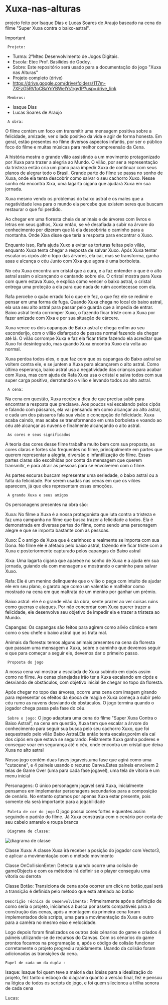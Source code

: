 # Xuxa-nas-alturas
projeto feito por Isaque Dias e Lucas Soares de Araujo baseado na cena do filme "Super Xuxa contra o baixo-astral".

>[!Important]
 > ` Projeto:`
>- Turma: 2°Mtec Desenvolvimento de Jogos Digitais.
>- Escola: Etec Prof. Basilides de Godoy.
>- Sobre: Este repositório será usado para a documentação do jogo "Xuxa nas Alturas"
>- Projeto completo (drive)
>- https://drive.google.com/drive/folders/1T7m-7XFzG5RVfoCBaYnYBWeIYs1rgy1P?usp=drive_link
>
>
> ` Membros:`
>- Isaque Dias
>- Lucas Soares de Araujo
>
>` A obra:`
>
> O filme contém um foco em transmitir uma mensagem positiva sobre a felicidade, amizade, ver o lado positivo da vida e agir de forma honesta.
> Em geral, estão presentes no filme diversos aspectos infantis, por ser o público foco do filme e muitas músicas para melhor compreensão da Cena.
>
> A história mostra o grande vilão assistindo a um movimento protagonizado por Xuxa para trazer a alegria ao Mundo.
> O vilão, por ser a representação da tristeza então cria um plano para impedir Xuxa de continuar com seus planos de alegrar todo o Brasil.
> Grande parte do filme se passa no sonho de Xuxa, onde ela tenta descobrir como salvar o seu cachorro Xuxo.
> Nesse sonho ela encontra Xixa, uma lagarta cigana que ajudará Xuxa em sua jornada.
>
> Xuxa mesmo vendo os problemas do baixo astral e os males que a negatividade leva para o mundo ela percebe que existem seres que buscam restaurar o que foi perdido.
>
> Ao chegar em uma floresta cheia de animais e de árvores com livros e letras em seus galhos, Xuxa então, se vê desafiada a subir na árvore do conhecimento por dizerem que lá ela descobriria o caminho para a montanha.
> Onde Xixa disse que teria a resposta para encontrar o Xuxo.
>
> Enquanto isso, Rafa ajuda Xuxo a evitar as torturas feitas pelo vilão, enquanto Xuxa tenta chegar a resposta de salvar Xuxo. Após Xuxa tentar escalar os cipós até o topo das árvores, ela cai, mas se transforma, ganha asas e alcança o céu Junto com Xixa que agora é uma borboleta.
>
> No céu Xuxa encontra um cristal que a cura, e a faz entender o que é o alto astral assim o alcançando e cantando sobre ele.
> O cristal mostra para Xuxa com quem estava Xuxo, e explica como vencer o baixo astral, o cristal entrega uma proteção a ela para que nada de ruim acontecesse com ela.
>
> Rafa percebe o quão errado foi o que ele fez, o que fez ele se redimir e pensar em uma forma de fuga.
> Quando Xuxa chega no local do baixo astral, ela usa seu alto astral para passar pelo guarda que a impedia de entrar. Baixo astral tenta corromper Xuxo, o fazendo ficar triste com a Xuxa por fazer amizade com Xixa e por sua situação de cárcere.
>
> Xuxa vence os dois capangas de Baixo astral e chega enfim ao seu esconderijo, com o vilão disfarçado de pessoa normal fazendo ela chegar até lá.
> O vilão corrompe Xuxa e faz ela ficar triste fazendo ela acreditar que Xuxo foi desintegrado, mas quando Xuxa encontra Xuxo ela volta ao normal.
>
> Xuxa perdoa todos eles, o que faz com que os capangas do Baixo astral se voltem contra ele, e se juntem a Xuxa para alcançarem o alto astral.
> Como última esperança, baixo astral usa a negatividade das crianças para acabar com Xuxa, mas com ajuda de Rafa Xuxa usa o cristal e salva todos com sua super carga positiva, derrotando o vilão e levando todos ao alto astral.
>
>` A cena:`
>
> Na cena em questão, Xuxa recebe a dica de que precisa subir para encontrar a resposta que precisava. Aos poucos vai escalando pelos cipós e falando com pássaros, ela vai pensando em como alcançar ao alto astral, e cada um dos pássaros fala sua visão e concepção de felicidade.
> Xuxa acaba caindo, mas acaba se transformando em uma borboleta e voando ao céu até alcançar as nuvens e finalmente alcançando o alto astral.
>
>` As cores e seus significados`
>
> A teoria das cores desse filme trabalha muito bem com sua proposta, as cores claras e fortes são frequentes no filme, principalmente em partes que querem representar a alegria, diversão e infantilização do filme.
> Essas partes claras são escolhidas por conta da mensagem que querem transmitir, e para atrair as pessoas para se envolverem com o filme.
>
> As partes escuras buscam representar uma seriedade, o baixo astral ou a falta da felicidade. Por serem usadas nas cenas em que os vilões aparecem, já que eles representam essas emoções.
>
>` A grande Xuxa e seus amigos`
>
> Os personagens presentes na obra são:
>
> Xuxa: No filme a Xuxa é a nossa protagonista que luta contra a tristeza e faz uma campanha no filme que busca trazer a felicidade a todos. Ela é demonstrada em diversas partes do filme, como sendo uma personagem alegre e que se importa bastante com as pessoas.
>
> Xuxo: É o amigo de Xuxa que é carinhoso e realmente se importa com sua Dona. No filme ele é afetado pelo baixo astral, fazendo ele ficar triste com a Xuxa e posteriormente capturado pelos capangas do Baixo astral
>
> Xixa: Uma lagarta cigana que aparece no sonho de Xuxa e a ajuda em sua jornada, guiando ela com mensagens e mostrando o caminho para salvar Xuxo.
>
> Rafa: Ele é um menino delinquente que o vilão o pega com intuito de ajudar ele em seu plano, o garoto age como um valentão e malfeitor como mostrado na cena em que maltrata de um menino por ganhar um prémio.
>
> Baixo astral: ele é o grande vilão da obra, sente prazer ao ver coisas ruins como guerras e ataques. Por não concordar com Xuxa querer trazer a felicidade, ele desenvolve seu objetivo de impedir ela e trazer a tristeza ao Mundo.
>
> Capangas: Os capangas são feitos para agirem como alívio cômico e tem como o seu chefe o baixo astral que os trata mal.
>
> Animais da floresta: temos alguns animais presentes na cena da floresta que passam uma mensagem a Xuxa, sobre o caminho que devemos seguir e que para começar a seguir ele, devemos dar o primeiro passo.
>
>
>` Proposta do jogo`
>
> A nossa cena vai mostrar a escalada de Xuxa subindo em cipós assim como no filme. As cenas planejadas irão ter a Xuxa escalando em cipós e desviando de obstáculos, com objetivo inicial de chegar no topo da floresta.
>
> Após chegar no topo das árvores, ocorre uma cena com imagem girando para representar os efeitos da época de magia e Xuxa começa a subir pelo céu rumo as nuvens desviando de obstáculos. O jogo termina quando o jogador chega passa pela fase do céu.
>
>` Sobre o jogo:`
> O jogo adaptara uma cena do filme "Super Xuxa Contra o Baixo Astral", na cena em questão, Xuxa tem que escalar a árvore do conhecimento para seguir sua busca pelo seu cachorro Xuxo, que foi sequestrado pelo vilão Baixo Astral.Ela então tenta escalar,porém ela caí dos cipós em que estava se segurando. Felizmente Xuxa ganha poderes e consegue voar em segurança até o céu, onde encontra um cristal que deixa Xuxa no alto astral
>
> Nosso jogo contém duas fases jogaveís,uma fase que agirá como uma "cutscene", e 4 paineis usando o recurso Canva.Estes paíneis envolvem 2 telas de Game Over (uma para cada fase jogavel), uma tela de vítoria e um menu inicial
>
>
> Personagens: O único personagem jogavel será Xuxa, inicialmente pensamos em implementar personagens secundarios para a composição de cenário. No entanto optamos por apenas Xuxa estar presente, pois somente ela será importante para a jogabilidade
>
>
>` Paleta de cor do jogo`
> O jogo possuí cores fortes e quentes assim seguindo o padrão do filme.
> Já Xuxa constrasta com o cenário por conta de seu cabelo amarelo e roupa branca 
>
>
>` Diagrama de classe:`
>
>
>
>![diagrama de classe](https://github.com/user-attachments/assets/eb9be692-9635-4c03-959c-b35b235cf6ec)
>
> Classe Xuxa:
> A classe Xuxa irá receber a posição do jogador com Vector3, e aplicar a movimentação com o método movimento
>
>
> Classe OnCollisionEnter:
> Detecta quando ocorre uma colisão de gameObjects e com os métodos irá definir se o player conseguiu uma vítoria ou derrota
>
>
> Classe Botão:
> Transiciona de cena após ocorrer um click no botão,qual será a transição é definida pelo método que está atrelado ao botão
>
>
> `Descrição Técnica do Desenvolvimento:`
> Primeiramente após a definição de como seria o projeto, iniciamos a busca por assets compatíveis para a construção das cenas, após a montagem da primeira cena foram implementados dois scripts, uma para a movimentação da Xuxa e outro para a camêra no mesmo eixo e velocidade.
>
> Logo depois foram finalizados os outros dois cénarios do game e criados 4 páineis utilizando-se de recursos do Canvas.
> Com os cénarios do game prontos focamos na programação e, após o código de colisão funcionar corretamente o projeto progrediu rapidamente.
> Usando da colisão foram adicionadas as transições da cena.
>
>
>
> `Papel de cada um da dupla :`
>
> Isaque:
>Isaque foi quem teve a maioria das ídeias para a idealização do projeto, fez tanto o esboço do diagrama quanto a versão final, fez e pensou na lógica de todos os scripts do jogo, e foi quem silecionou a trilha sonora de cada cena
>
>Lucas:
>
>
>
>
